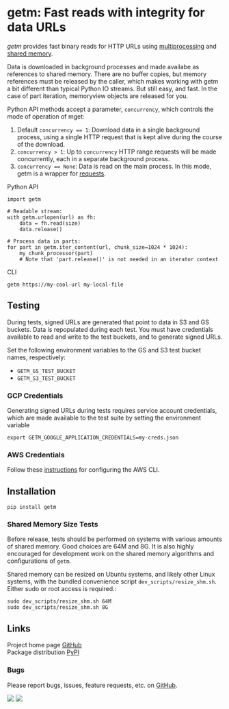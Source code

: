 # getm: Fast reads with integrity for data URLs
_getm_ provides fast binary reads for HTTP URLs using
[multiprocessing](https://docs.python.org/3/library/multiprocessing.html) and
[shared memory](https://docs.python.org/3/library/multiprocessing.shared_memory.html).

Data is downloaded in background processes and made availabe as references to shared memory. There are no buffer
copies, but memory references must be released by the caller, which makes working with getm a bit different than
typical Python IO streams. But still easy, and fast. In the case of part iteration, memoryview objects are released
for you.

Python API methods accept a parameter, `concurrency`, which controls the mode of operation of mget:
1. Default `concurrency == 1`: Download data in a single background process, using a single HTTP request that is kept
   alive during the course of the download.
1. `concurrency > 1`:  Up to `concurrency` HTTP range requests will be made concurrently, each in a separate background
   process.
1. `concurrency == None`: Data is read on the main process. In this mode, getm is a wrapper for
   [requests](https://docs.python-requests.org/en/master/).

Python API
```
import getm

# Readable stream:
with getm.urlopen(url) as fh:
    data = fh.read(size)
	data.release()

# Process data in parts:
for part in getm.iter_content(url, chunk_size=1024 * 1024):
    my_chunk_processor(part)
	# Note that 'part.release()' is not needed in an iterator context
```

CLI
```
getm https://my-cool-url my-local-file
```

## Testing

During tests, signed URLs are generated that point to data in S3 and GS buckets. Data is repopulated during each test.
You must have credentials available to read and write to the test buckets, and to generate signed URLs.

Set the following environment variables to the GS and S3 test bucket names, respectively:
- `GETM_GS_TEST_BUCKET`
- `GETM_S3_TEST_BUCKET`

### GCP Credentials

Generating signed URLs during tests requires service account credentials, which are made available to the test suite by
setting the environment variable
```
export GETM_GOOGLE_APPLICATION_CREDENTIALS=my-creds.json
```

### AWS Credentials

Follow these [instructions](https://docs.aws.amazon.com/cli/latest/userguide/cli-chap-configure.html) for configuring
the AWS CLI.

## Installation
```
pip install getm
```

### Shared Memory Size Tests
Before release, tests should be performed on systems with various amounts of shared memory. Good choices are 64M and
8G. It is also highly encouraged for development work on the shared memory algorithms and configurations of
`getm`.

Shared memory can be resized on Ubuntu systems, and likely other Linux systems, with the bundled convenience script
`dev_scripts/resize_shm.sh`. Either sudo or root access is required.:
```
sudo dev_scripts/resize_shm.sh 64M
sudo dev_scripts/resize_shm.sh 8G
```

## Links
Project home page [GitHub](https://github.com/xbrianh/getm)  
Package distribution [PyPI](https://pypi.org/project/getm/)

### Bugs
Please report bugs, issues, feature requests, etc. on [GitHub](https://github.com/xbrianh/getm).

![](https://travis-ci.org/xbrianh/getm.svg?branch=master) ![](https://badge.fury.io/py/getm.svg)
